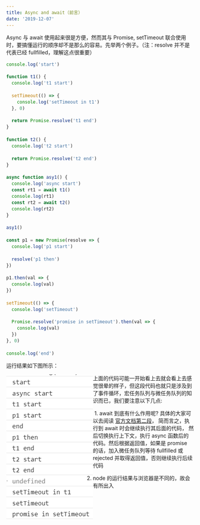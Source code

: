 ```yaml
---
title: Async and await（前言）
date: '2019-12-07'
---
```


Async 与 await 使用起来很是方便，然而其与 Promise, setTimeout 联合使用时，要搞懂运行的顺序却不是那么的容易。先举两个例子。（注：resolve 并不是代表已经 fullfilled，理解这点很重要）

```javascript
console.log('start')

function t1() {
  console.log('t1 start')

  setTimeout(() => {
    console.log('setTimeout in t1')
  }, 0)

  return Promise.resolve('t1 end')
}

function t2() {
  console.log('t2 start')

  return Promise.resolve('t2 end')
}

async function asy1() {
  console.log('async start')
  const rt1 = await t1()
  console.log(rt1)
  const rt2 = await t2()
  console.log(rt2)
}

asy1()

const p1 = new Promise(resolve => {
  console.log('p1 start')

  resolve('p1 then')
})

p1.then(val => {
  console.log(val)
})

setTimeout(() => {
  console.log('setTimeout')

  Promise.resolve('promise in setTimeout').then(val => {
    console.log(val)
  })
}, 0)

console.log('end')
```

运行结果如下图所示：

<img src="./1.png" align="left">

上面的代码可能一开始看上去就会看上去感觉很晕的样子，但这段代码也就只是涉及到了事件循环，宏任务队列与微任务队列的知识而已，我们要注意以下几点:

​ 1. await 到底有什么作用呢? 具体的大家可以去阅读 [官方文档第二段](https://tc39.github.io/ecmascript-asyncawait/#abstract-ops)， 简而言之，执行到 await 时会继续执行其后面的代码， 然后切换执行上下文，执行 async 函数后的代码。然后根据返回值，如果是 promise 的话，加入微任务队列等待 fullfilled 或 rejected 并取得返回值，否则继续执行后续代码

2. node 的运行结果与浏览器是不同的，故会有所出入
